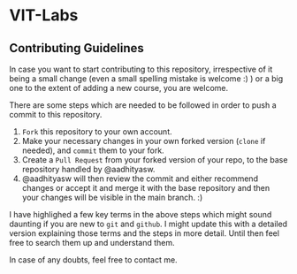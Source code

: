 # VIT-Labs


## Contributing Guidelines


In case you want to start contributing to this repository, irrespective of it being a small change (even a small spelling mistake is welcome :) ) or a big one to the extent of adding a new course, you are welcome.

There are some steps which are needed to be followed in order to push a commit to this repository.

1. `Fork` this repository to your own account.
2. Make your necessary changes in your own forked version (`clone` if needed), and `commit` them to your fork.
3. Create a `Pull Request` from your forked version of your repo, to the base repository handled by @aadhityasw.
4. @aadhityasw will then review the commit and either recommend changes or accept it and merge it with the base repository and then your changes will be visible in the main branch. :)

I have highlighed a few key terms in the above steps which might sound daunting if you are new to `git` and `github`. I might update this with a detailed version explaining those terms and the steps in more detail. Until then feel free to search them up and understand them.

In case of any doubts, feel free to contact me.
